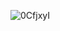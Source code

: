 ![0CfjxyI](https://user-images.githubusercontent.com/37951125/107137848-bb451180-6953-11eb-96c8-b7b69cd56520.gif)
